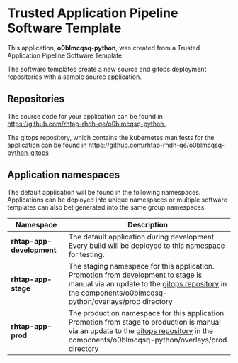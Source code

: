 # Trusted Application Pipeline Software Template

This application, **o0blmcqsq-python**, was created from a Trusted Application Pipeline Software Template.

The software templates create a new source and gitops deployment repositories with a sample source application. 

## Repositories

The source code for your application can be found in [https://github.com/rhtap-rhdh-qe/o0blmcqsq-python ](https://github.com/rhtap-rhdh-qe/o0blmcqsq-python ).
 
The gitops repository, which contains the kubernetes manifests for the application can be found in 
[https://github.com/rhtap-rhdh-qe/o0blmcqsq-python-gitops ](https://github.com/rhtap-rhdh-qe/o0blmcqsq-python-gitops ) 

## Application namespaces 

The default application will be found in the following namespaces. Applications can be deployed into unique namespaces or multiple software templates can also bet generated into the same group namespaces.  

|  Namespace   |  Description   |  
| -------- | -------- |   
| **rhtap-app-development** | The default application during development. Every build will be deployed to this namespace for testing. | 
| **rhtap-app-stage** | The staging namespace for this application. Promotion from development to stage is manual via an update to the [gitops repository](https://github.com/rhtap-rhdh-qe/o0blmcqsq-python-gitops ) in the components/o0blmcqsq-python/overlays/prod directory |  
| **rhtap-app-prod** | The production namespace for this application. Promotion from stage to production is manual via an update to the [gitops repository](https://github.com/rhtap-rhdh-qe/o0blmcqsq-python-gitops ) in the components/o0blmcqsq-python/overlays/prod directory | 